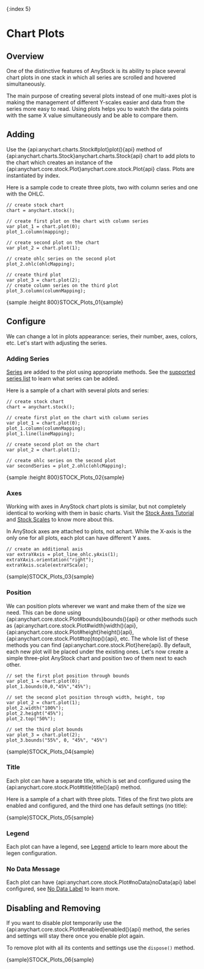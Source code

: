 {:index 5}

# Chart Plots

## Overview

One of the distinctive features of AnyStock is its ability to place several chart plots in one stack in which all series are scrolled and hovered simultaneously.

The main purpose of creating several plots instead of one multi-axes plot is making the management of different Y-scales easier and data from the series more easy to read. Using plots helps you to watch the data points with the same X value simultaneously and be able to compare them.

## Adding

Use the {api:anychart.charts.Stock#plot}plot(){api} method of {api:anychart.charts.Stock}anychart.charts.Stock{api} chart to add plots to the chart which creates an instance of the {api:anychart.core.stock.Plot}anychart.core.stock.Plot{api} class. Plots are instantiated by index.

Here is a sample code to create three plots, two with column series and one with the OHLC.

```
// create stock chart
chart = anychart.stock();

// create first plot on the chart with column series
var plot_1 = chart.plot(0);
plot_1.column(mapping);

// create second plot on the chart
var plot_2 = chart.plot(1);

// create ohlc series on the second plot
plot_2.ohlc(ohlcMapping);

// create third plot
var plot_3 = chart.plot(2);
// create column series on the third plot
plot_3.column(columnMapping);
```

{sample :height 800}STOCK\_Plots\_01{sample}

## Configure

We can change a lot in plots appearance: series, their number, axes, colors, etc. Let's start with adjusting the series.

### Adding Series

[Series](Series/Overview) are added to the plot using appropriate methods. See the [supported series list](Series/Supported_Series) to learn what series can be added.

Here is a sample of a chart with several plots and series:

```
// create stock chart
chart = anychart.stock();

// create first plot on the chart with column series
var plot_1 = chart.plot(0);
plot_1.column(columnMapping);
plot_1.line(lineMapping);

// create second plot on the chart
var plot_2 = chart.plot(1);

// create ohlc series on the second plot
var secondSeries = plot_2.ohlc(ohlcMapping);
```

{sample :height 800}STOCK\_Plots\_02{sample}

### Axes 

Working with axes in AnyStock chart plots is similar, but not completely identical to working with them in basic charts. Visit the [Stock Axes Tutorial](Axes) and [Stock Scales](Scales) to know more about this.

In AnyStock axes are attached to plots, not achart. While the X-axis is the only one for all plots, each plot can have different Y axes. 

```
// create an additional axis
var extraYAxis = plot_line_ohlc.yAxis(1);
extraYAxis.orientation("right");
extraYAxis.scale(extraYScale);
```

{sample}STOCK\_Plots\_03{sample}

### Position

We can position plots wherever we want and make them of the size we need. This can be done using {api:anychart.core.stock.Plot#bounds}bounds(){api} or other methods such as {api:anychart.core.stock.Plot#width}width(){api}, {api:anychart.core.stock.Plot#height}height(){api}, {api:anychart.core.stock.Plot#top}top(){api}, etc. The whole list of these methods you can find {api:anychart.core.stock.Plot}here{api}. By default, each new plot will be placed under the existing ones. Let's now create a simple three-plot AnyStock chart and position two of them next to each other.

```
// set the first plot position through bounds
var plot_1 = chart.plot(0);
plot_1.bounds(0,0,"45%","45%");

// set the second plot position through width, height, top
var plot_2 = chart.plot(1);
plot_2.width("100%");
plot_2.height("45%");
plot_2.top("50%");

// set the third plot bounds
var plot_3 = chart.plot(2);
plot_3.bounds("55%", 0, "45%", "45%")
```

{sample}STOCK\_Plots\_04{sample}

### Title

Each plot can have a separate title, which is set and configured using the {api:anychart.core.stock.Plot#title}title(){api} method.

Here is a sample of a chart with three plots. Titles of the first two plots are enabled and configured, and the third one has default settings (no title):

{sample}STOCK\_Plots\_05{sample}

### Legend

Each plot can have a legend, see [Legend](Legend) article to learn more about the legen configuration.

### No Data Message

Each plot can have {api:anychart.core.stock.Plot#noData}noData{api} label configured, see [No Data Label](../Working_with_Data/No_Data_Label) to learn more.

## Disabling and Removing

If you want to disable plot temporarily use the {api:anychart.core.stock.Plot#enabled}enabled(){api} method, the series and settings will stay there once you enable plot again.

To remove plot with all its contents and settings use the `dispose()` method.

{sample}STOCK\_Plots\_06{sample}